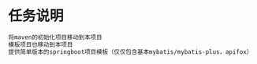 # 任务说明

```txt
将maven的初始化项目移动到本项目
模板项目也移动到本项目
提供简单版本的springboot项目模板（仅仅包含基本mybatis/mybatis-plus，apifox）
```

